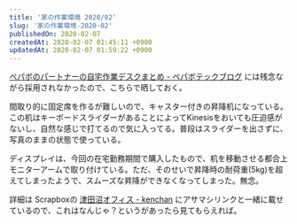 ```yaml
---
title: '家の作業環境 2020/02'
slug: '家の作業環境-2020-02'
publishedOn: 2020-02-07
createdAt: 2020-02-07 01:45:11 +0900
updatedAt: 2020-02-07 01:59:22 +0900
---
```

[ペパボのパートナーの自宅作業デスクまとめ - ペパボテックブログ](https://tech.pepabo.com/2020/02/06/our-home-desk/) には残念ながら採用されなかったので、こちらで晒しておく。

間取り的に固定席を作るが難しいので、キャスター付きの昇降机になっている。この机はキーボードスライダーがあることによってKinesisをおいても圧迫感がないし、自然な感じで打てるので気に入ってる。普段はスライダーを出さずに、写真のままの状態で使っている。

ディスプレイは、今回の在宅勤務期間で購入したもので、机を移動させる都合上モニターアームで取り付けている。ただ、そのせいで昇降時の耐荷重(5kg)を超えてしまったようで、スムーズな昇降ができなくなってしまった。無念。

詳細は Scrapboxの [津田沼オフィス - kenchan](https://scrapbox.io/kenchan/%E6%B4%A5%E7%94%B0%E6%B2%BC%E3%82%AA%E3%83%95%E3%82%A3%E3%82%B9) にアサマシリンクと一緒に載せているので、これはなんじゃ？というがあったら見てもらえれば。
